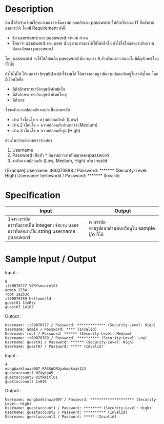 # Description
น้องได้รับจ้างเขียนโปรแกรมตรวจเช็คความปลอดภัยของ password ให้กับเว็บคณะ IT ชื่อดังย่านลาดกระบัง โดยมี Requirement ดังนี้
- รับ username และ password จำนวน n คน
- ให้หาว่า password ของ user นั้นๆ สามารถเอาไปใช้ได้หรือไม่ ถ้าใช้ได้ให้แสดงระดับความปลอดภัยของ password

โดย password จะใช้ได้ก็ต่อเมื่อ password มีความยาว 6 ตัวหรือมากกว่าและไม่มีสัญลักษณ์ใดๆทั้งนั้น

ถ้าใช้ไม่ได้ ให้แสดงว่า Invalid แต่ถ้าใช้งานได้ ให้ตรวจสอบดูว่ามีความปลอดภัยอยู่ในระดับไหน โดยมีเงื่อนไขคือ
- มีตัวอักษรภาษาอังกฤษตัวพิมพ์เล็ก
- มีตัวอักษรภาษาอังกฤษตัวพิมพ์ใหญ่
- มีตัวเลข

ซึ่งระดับความปลอดภัยจะแบ่งเป็นสามระดับ
- ผ่าน 1 เงื่อนไข = ความปลอดภัยต่ำ (Low)
- ผ่าน 2 เงื่อนไข = ความปลอดภัยปานกลาง (Medium)
- ผ่าน 3 เงื่อนไข = ความปลอดภัยสูง (High)

ส่วนในการแสดงผลเราจะแสดง
1. Username
2. Password เป็นตัว * มีความยาวเท่ากับขนาดของpassword
3. ระดับความปลอดภัย (Low, Medium, High) หรือ Invalid

[Example]
Username: it60070888 / Password: ******* (Security-Level: High)
Username: helloworld / Password: ******* (Invalid)

# Specification
|Input|Output|
|-|-|
|1+n บรรทัด <br> บรรทัดแรกเป็น Integer เจำนวน user <br> บรรทัดต่อมาเป็น string username password|n บรรทัด <br> ตามรูปแบบด้านบนหรือดูใน sample i/o ก็ได้ |

# Sample Input / Output
Input :
```
6
it59070777 VERYsecure123
admin 1234
root 1a2b3c
it60070789 helloworld
guest01 12xRzz
guest07 1416Z
```

Output :
```
Username: it59070777 / Password: ************* (Security-Level: High)
Username: admin / Password: **** (Invalid)
Username: root / Password: ****** (Security-Level: Medium)
Username: it60070789 / Password: ********** (Security-Level: Low)
Username: guest01 / Password: ****** (Security-Level: High)
Username: guest07 / Password: ***** (Invalid)
```

Input :
```
4
nongbanklnwza007 PASSWORDyakmakmak123
guestaccount1 HZXypp45
guestaccount2 @itkmitl01
guestaccount3 Lx019
```

Output :
```
Username: nongbanklnwza007 / Password: ******************** (Security-Level: High)
Username: guestaccount1 / Password: ******** (Security-Level: High)
Username: guestaccount2 / Password: ********** (Invalid)
Username: guestaccount3 / Password: ***** (Invalid)
```
